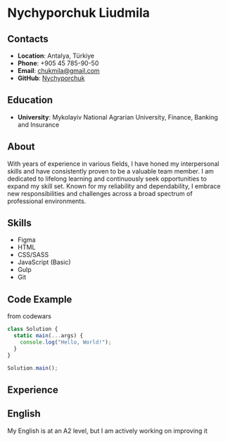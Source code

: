 # Nychyporchuk Liudmila

## Contacts
- **Location**: Antalya, Türkiye
- **Phone**: +905 45 785-90-50
- **Email**: chukmila@gmail.com
- **GitHub**: [Nychyporchuk](https://github.com/Nychyporchuk)

##  Education 
- **University**: Mykolayiv National Agrarian University, Finance, Banking and Insurance

## About
With years of experience in various fields, I have honed my interpersonal skills and have consistently proven to be a valuable team member. I am dedicated to lifelong learning and continuously seek opportunities to expand my skill set. Known for my reliability and dependability, I embrace new responsibilities and challenges across a broad spectrum of professional environments.

## Skills
- Figma
- HTML
- CSS/SASS
- JavaScript (Basic)
- Gulp
- Git

## Code Example 
from codewars

```javascript
class Solution {
  static main(...args) {
    console.log("Hello, World!");
  }
}

Solution.main();
```
## Experience

## English
My English is at an A2 level, but I am actively working on improving it
